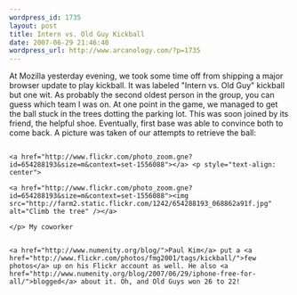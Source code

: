 ```yaml
--- 
wordpress_id: 1735
layout: post
title: Intern vs. Old Guy Kickball
date: 2007-06-29 21:46:40
wordpress_url: http://www.arcanology.com/?p=1735
---
```

At Mozilla yesterday evening, we took some time off from shipping a major browser update to play kickball. It was labeled "Intern vs. Old Guy" kickball but one wit. As probably the second oldest person in the group, you can guess which team I was on. At one point in the game, we managed to get the ball stuck in the trees dotting the parking lot. This was soon joined by its friend, the helpful shoe. Eventually, first base was able to convince both to come back. A picture was taken of our attempts to retrieve the ball: 
                                                                                                                                                                                                                                                                                                                                                                                                                                                                                                                                                                                                                                                                                                                                                                                                                                                          
                                                                                                                                                                                                                                                                                                                                                                                                                                                                                                                                                                                                                                                                                                                                                                                                                                                          <a href="http://www.flickr.com/photo_zoom.gne?id=654288193&size=m&context=set-1556088"></a> <p style="text-align: center">
                                                                                                                                                                                                                                                                                                                                                                                                                                                                                                                                                                                                                                                                                                                                                                                                                                                            <a href="http://www.flickr.com/photo_zoom.gne?id=654288193&size=m&context=set-1556088"><img src="http://farm2.static.flickr.com/1242/654288193_068862a91f.jpg" alt="Climb the tree" /></a>
                                                                                                                                                                                                                                                                                                                                                                                                                                                                                                                                                                                                                                                                                                                                                                                                                                                          </p> My coworker 
                                                                                                                                                                                                                                                                                                                                                                                                                                                                                                                                                                                                                                                                                                                                                                                                                                                          
                                                                                                                                                                                                                                                                                                                                                                                                                                                                                                                                                                                                                                                                                                                                                                                                                                                          <a href="http://www.numenity.org/blog/">Paul Kim</a> put a <a href="http://www.flickr.com/photos/fmg2001/tags/kickball/">few photos</a> up on his Flickr account as well. He also <a href="http://www.numenity.org/blog/2007/06/29/iphone-free-for-all/">blogged</a> about it. Oh, and Old Guys won 26 to 22!